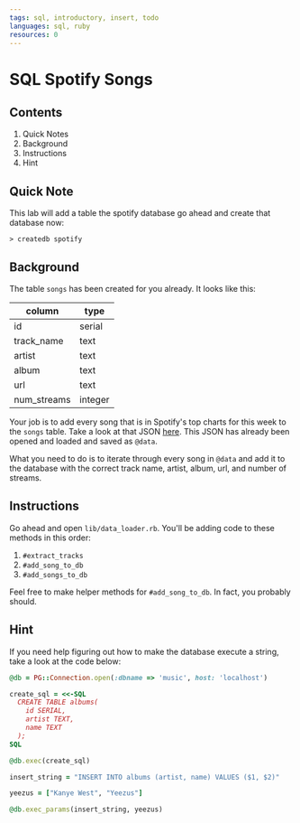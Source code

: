 ```yaml
---
tags: sql, introductory, insert, todo
languages: sql, ruby
resources: 0
---
```


# SQL Spotify Songs

## Contents

1. Quick Notes
2. Background
3. Instructions
4. Hint

## Quick Note

This lab will add a table the spotify database go ahead and create that database now:

```
> createdb spotify
```

## Background

The table `songs` has been created for you already. It looks like this:

|column|type|
|------|----|
|id    |serial|
|track_name|text|
|artist|text|
|album|text|
|url|text|
|num_streams|integer|

Your job is to add every song that is in Spotify's top charts for this week to the `songs` table. Take a look at that JSON [here](http://charts.spotify.com/api/tracks/most_streamed/us/weekly/latest). This JSON has already been opened and loaded and saved as `@data`.

What you need to do is to iterate through every song in `@data` and add it to the database with the correct track name, artist, album, url, and number of streams.

## Instructions

Go ahead and open `lib/data_loader.rb`. You'll be adding code to these methods in this order:

1. `#extract_tracks`
2. `#add_song_to_db`
3. `#add_songs_to_db`

Feel free to make helper methods for `#add_song_to_db`. In fact, you probably should.

## Hint

If you need help figuring out how to make the database execute a string, take a look at the code below:

```ruby
@db = PG::Connection.open(:dbname => 'music', host: 'localhost')

create_sql = <<-SQL
  CREATE TABLE albums(
    id SERIAL,
    artist TEXT,
    name TEXT
  );
SQL

@db.exec(create_sql)

insert_string = "INSERT INTO albums (artist, name) VALUES ($1, $2)"

yeezus = ["Kanye West", "Yeezus"]

@db.exec_params(insert_string, yeezus)
```
